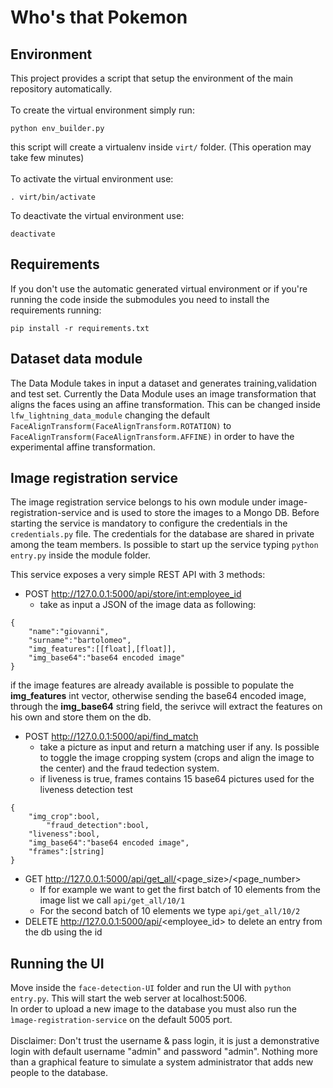 # Who's that Pokemon

## Environment

This project provides a script that setup the environment of the main repository automatically. <br><br>
To create the virtual environment simply run:<br>
```
python env_builder.py
```
this script will create a virtualenv inside `virt/` folder. (This operation may take few minutes) <br><br>
To activate the virtual environment use:<br>
```
. virt/bin/activate
```
To deactivate the virtual environment use:<br>
```
deactivate
```

## Requirements

If you don't use the automatic generated virtual environment or if you're running the code inside the submodules 
you need to install the requirements running:
```
pip install -r requirements.txt
```

## Dataset data module
The Data Module takes in input a dataset and generates training,validation and test set. 
Currently the Data Module uses an image transformation that aligns the faces using an affine transformation. 
This can be changed inside `lfw_lightning_data_module` changing the default `FaceAlignTransform(FaceAlignTransform.ROTATION)` to `FaceAlignTransform(FaceAlignTransform.AFFINE)` in order to have the experimental affine transformation. 

## Image registration service
The image registration service belongs to his own module under image-registration-service and is used to store the images to a Mongo DB.
Before starting the service is mandatory to configure the credentials in the `credentials.py` file. The credentials for the database are shared in private among the team members. 
Is possible to start up the service typing `python entry.py` inside the module folder.

This service exposes a very simple REST API with 3 methods:

- POST http://127.0.0.1:5000/api/store/<int:employee_id>
	- take as input a JSON of the image data as following:
```
{
	"name":"giovanni",
	"surname":"bartolomeo",
	"img_features":[[float],[float]], 
	"img_base64":"base64 encoded image"
}
``` 
if the image features are already available is possible to populate the **img_features** int vector, otherwise sending the base64 encoded image, through the **img_base64** string field, the serivce will extract the features on his own and store them on the db. <br>

- POST http://127.0.0.1:5000/api/find_match
	- take a picture as input and return a matching user if any. Is possible to toggle the image cropping system (crops and align the image to the center) and the fraud tedection system.
	- if liveness is true, frames contains 15 base64 pictures used for the liveness detection test
```
{
	"img_crop":bool,
    	"fraud_detection":bool,
	"liveness":bool,
	"img_base64":"base64 encoded image",
	"frames":[string]
}
``` 

- GET http://127.0.0.1:5000/api/get_all/<page_size>/<page_number>
	- If for example we want to get the first batch of 10 elements from the image list we call `api/get_all/10/1`
	- For the second batch of 10 elements we type `api/get_all/10/2`
- DELETE http://127.0.0.1:5000/api/<employee_id> to delete an entry from the db using the id
 
## Running the UI
Move inside the ` face-detection-UI ` folder and run the UI with `python entry.py`. This will start the web server at localhost:5006. <br>
In order to upload a new image to the database you must also run the `ìmage-registration-service` on the default 5005 port.  <br><br>
Disclaimer: Don't trust the username & pass login, it is just a demonstrative login with default username "admin" and password "admin". Nothing more than a graphical feature to simulate a system administrator that adds new people to the database.

